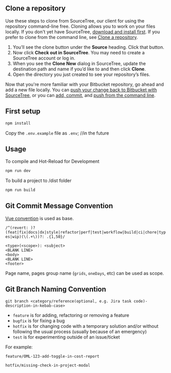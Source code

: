 ## Clone a repository

Use these steps to clone from SourceTree, our client for using the repository command-line free. Cloning allows you to work on your files locally. If you don't yet have SourceTree, [download and install first](https://www.sourcetreeapp.com/). If you prefer to clone from the command line, see [Clone a repository](https://confluence.atlassian.com/x/4whODQ).

1. You’ll see the clone button under the **Source** heading. Click that button.
2. Now click **Check out in SourceTree**. You may need to create a SourceTree account or log in.
3. When you see the **Clone New** dialog in SourceTree, update the destination path and name if you’d like to and then click **Clone**.
4. Open the directory you just created to see your repository’s files.

Now that you're more familiar with your Bitbucket repository, go ahead and add a new file locally. You can [push your change back to Bitbucket with SourceTree](https://confluence.atlassian.com/x/iqyBMg), or you can [add, commit,](https://confluence.atlassian.com/x/8QhODQ) and [push from the command line](https://confluence.atlassian.com/x/NQ0zDQ).


## First setup

```bash
npm install
```

Copy the `.env.example` file as `.env`; //in the future

## Usage

To compile and Hot-Reload for Development

```bash
npm run dev
```
To build a project to /dist folder

```bash
npm run build
```

## Git Commit Message Convention

[Vue convention](https://github.com/vuejs/core/blob/main/.github/commit-convention.md) is used as base.

`/^(revert: )?(feat|fix|docs|dx|style|refactor|perf|test|workflow|build|ci|chore|types|wip)(\(.+\))?: .{1,50}/`

```
<type>(<scope>): <subject>
<BLANK LINE>
<body>
<BLANK LINE>
<footer>
```

Page name, pages group name (`grids`, `oneDays`, etc) can be used as scope.

## Git Branch Naming Convention

`git branch <category/reference(optional, e.g. Jira task code)-description-in-kebab-case>`

- `feature` is for adding, refactoring or removing a feature
- `bugfix` is for fixing a bug
- `hotfix` is for changing code with a temporary solution and/or without following the usual process (usually because of an emergency)
- `test` is for experimenting outside of an issue/ticket

For example:

`feature/OML-123-add-toggle-in-cost-report`

`hotfix/missing-check-in-project-modal`
